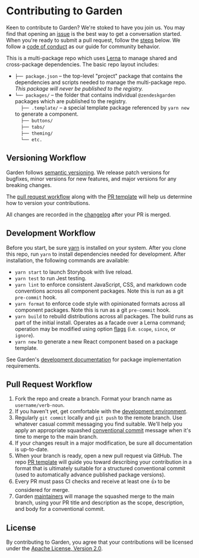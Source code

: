 # Contributing to Garden

Keen to contribute to Garden? We're stoked to have you join us. You may
find that opening an
[issue](https://github.com/zendeskgarden/react-components/issues) is the
best way to get a conversation started. When you're ready to submit a
pull request, follow the [steps](#pull-request-workflow) below. We
follow a [code of conduct](CODE_OF_CONDUCT.md) as our guide for
community behavior.

This is a multi-package repo which uses [Lerna](https://lernajs.io/) to
manage shared and cross-package dependencies. The basic repo layout
includes:

<!-- markdownlint-disable -->

- `├── package.json` – the top-level "project" package that contains
  the dependencies and scripts needed to manage the multi-package repo.
  _This package will never be published to the registry._
- `└── packages/` – the folder that contains individual `@zendeskgarden`
  packages which are published to the registry.<br>
  &nbsp;&nbsp;&nbsp;&nbsp;`├── .template/` – a special template package
  referenced by `yarn new` to generate a component.<br>
  &nbsp;&nbsp;&nbsp;&nbsp;`├── buttons/`<br>
  &nbsp;&nbsp;&nbsp;&nbsp;`├── tabs/`<br>
  &nbsp;&nbsp;&nbsp;&nbsp;`├── theming/`<br>
  &nbsp;&nbsp;&nbsp;&nbsp;`└── etc.`

<!-- markdownlint-enable -->

## Versioning Workflow

Garden follows [semantic versioning](https://semver.org/). We release
patch versions for bugfixes, minor versions for new features, and major
versions for any breaking changes.

The [pull request workflow](#pull-request-workflow) along with the [PR
template](PULL_REQUEST_TEMPLATE.md) will help us determine how to
version your contributions.

All changes are recorded in the [changelog](/CHANGELOG.md) after your PR is
merged.

## Development Workflow

Before you start, be sure [yarn](https://yarnpkg.com/en/) is installed
on your system. After you clone this repo, run `yarn` to install
dependencies needed for development. After installation, the following
commands are available:

- `yarn start` to launch Storybook with live reload.
- `yarn test` to run Jest testing.
- `yarn lint` to enforce consistent JavaScript, CSS, and
  markdown code conventions across all component packages. Note this is
  run as a git `pre-commit` hook.
- `yarn format` to enforce code style with opinionated
  formats across all component packages. Note this is run as a git
  `pre-commit` hook.
- `yarn build` to rebuild distributions across all packages.
  The build runs as part of the initial install. Operates as a facade
  over a Lerna command; operation may be modified using option
  [flags](https://github.com/lerna/lerna#flags) (i.e. `scope`, `since`,
  or `ignore`).
- `yarn new` to generate a new React component based on a package
  template.

See Garden's [development documentation](/docs/development.md) for package
implementation requirements.

## Pull Request Workflow

1. Fork the repo and create a branch. Format your branch name as
   `username/verb-noun`.
1. If you haven't yet, get comfortable with the [development
   environment](#development-workflow).
1. Regularly `git commit` locally and `git push` to the remote branch.
   Use whatever casual commit messaging you find suitable. We'll help
   you apply an appropriate squashed [conventional
   commit](https://conventionalcommits.org/) message when it's time to
   merge to the main branch.
1. If your changes result in a major modification, be sure all
   documentation is up-to-date.
1. When your branch is ready, open a new pull request via GitHub.
   The repo [PR template](PULL_REQUEST_TEMPLATE.md) will guide you
   toward describing your contribution in a format that is ultimately
   suitable for a structured conventional commit (used to automatically
   advance published package versions).
1. Every PR must pass CI checks and receive at least one :+1: to be
   considered for merge.
1. Garden
   [maintainers](https://github.com/orgs/zendeskgarden/teams/maintainers)
   will manage the squashed merge to the main branch, using your PR title
   and description as the scope, description, and body for a conventional
   commit.

## License

By contributing to Garden, you agree that your contributions will be
licensed under the [Apache License, Version 2.0](/LICENSE.md).

